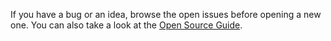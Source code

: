 If you have a bug or an idea, browse the open issues before opening a new one. You can also take a look at the [Open Source Guide](https://opensource.guide/).
